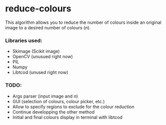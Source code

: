 # reduce-colours

This algorithm allows you to reduce the number of colours inside an original image to a desired number of colours (*n*).

### Libraries used:
  * Skimage (Scikit image)
  * OpenCV (unusued right now)
  * PIL
  * Numpy
  * Libtcod (unused right now)
  
### TODO:  
 * Args parser (input image and *n*)
 * GUI (selection of colours, colour picker, etc.)
 * Allow to specify regions to exclude for the colour reduction
 * Continue developping the other method
 * Initial and final colours display in terminal with libtcod
